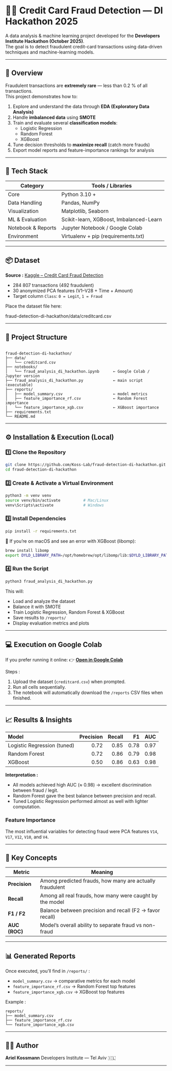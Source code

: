 
# 🕵️‍♂️ Credit Card Fraud Detection — DI Hackathon 2025

A data analysis & machine learning project developed for the **Developers Institute Hackathon (October 2025)**.  
The goal is to detect fraudulent credit-card transactions using data-driven techniques and machine-learning models.

---

## 🚀 Overview

Fraudulent transactions are **extremely rare** — less than 0.2 % of all transactions.  
This project demonstrates how to:

1. Explore and understand the data through **EDA (Exploratory Data Analysis)**  
2. Handle **imbalanced data** using **SMOTE**  
3. Train and evaluate several **classification models**:
   - Logistic Regression  
   - Random Forest  
   - XGBoost  
4. Tune decision thresholds to **maximize recall** (catch more frauds)  
5. Export model reports and feature-importance rankings for analysis

---

## 🧰 Tech Stack

| Category | Tools / Libraries |
|-----------|-------------------|
| Core | Python 3.10 + |
| Data Handling | Pandas, NumPy |
| Visualization | Matplotlib, Seaborn |
| ML & Evaluation | Scikit-learn, XGBoost, Imbalanced-Learn |
| Notebook & Reports | Jupyter Notebook / Google Colab |
| Environment | Virtualenv + pip (requirements.txt) |

---

## 📦 Dataset

**Source :** [Kaggle – Credit Card Fraud Detection](https://www.kaggle.com/datasets/mlg-ulb/creditcardfraud)  
- 284 807 transactions (492 fraudulent)  
- 30 anonymized PCA features (V1–V28 + Time + Amount)  
- Target column `Class`: `0 = Legit`, `1 = Fraud`

Place the dataset file here:


fraud-detection-di-hackathon/data/creditcard.csv



---

## 🧠 Project Structure

```

fraud-detection-di-hackathon/
├── data/
│   └── creditcard.csv
├── notebooks/
│   └── fraud_analysis_di_hackathon.ipynb      ← Google Colab / Jupyter version
├── fraud_analysis_di_hackathon.py             ← main script (executable)
├── reports/
│   ├── model_summary.csv                      ← model metrics
│   ├── feature_importance_rf.csv              ← Random Forest importance
│   └── feature_importance_xgb.csv             ← XGBoost importance
├── requirements.txt
└── README.md

```

---

## ⚙️ Installation & Execution (Local)

### 1️⃣ Clone the Repository
```bash
git clone https://github.com/Koss-Lab/fraud-detection-di-hackathon.git
cd fraud-detection-di-hackathon
```

### 2️⃣ Create & Activate a Virtual Environment

```bash
python3 -m venv venv
source venv/bin/activate          # Mac/Linux
venv\Scripts\activate             # Windows
```

### 3️⃣ Install Dependencies

```bash
pip install -r requirements.txt
```

 🧩 If you’re on macOS and see an error with XGBoost (libomp):

```bash
brew install libomp
export DYLD_LIBRARY_PATH=/opt/homebrew/opt/libomp/lib:$DYLD_LIBRARY_PATH
```

### 4️⃣ Run the Script

```bash
python3 fraud_analysis_di_hackathon.py
```

This will:

* Load and analyze the dataset
* Balance it with SMOTE
* Train Logistic Regression, Random Forest & XGBoost
* Save results to `/reports/`
* Display evaluation metrics and plots

---

## 💻 Execution on Google Colab

If you prefer running it online:
👉 [**Open in Google Colab**](https://colab.research.google.com/drive/1gtHC7pGkNpZDpFUbTtoWx6FrIkW9R5DY?usp=sharing)

Steps :

1. Upload the dataset (`creditcard.csv`) when prompted.
2. Run all cells sequentially.
3. The notebook will automatically download the `/reports` CSV files when finished.

---

## 📈 Results & Insights

| Model                       | Precision | Recall |   F1 |  AUC |
| :-------------------------- | --------: | -----: | ---: | ---: |
| Logistic Regression (tuned) |      0.72 |   0.85 | 0.78 | 0.97 |
| Random Forest               |      0.72 |   0.86 | 0.79 | 0.98 |
| XGBoost                     |      0.50 |   0.86 | 0.63 | 0.98 |

**Interpretation :**

* All models achieved high AUC (≈ 0.98) → excellent discrimination between fraud / legit.
* Random Forest gave the best balance between precision and recall.
* Tuned Logistic Regression performed almost as well with lighter computation.

### Feature Importance

The most influential variables for detecting fraud were PCA features `V14`, `V17`, `V12`, `V10`, and `V4`.

---

## 🧮 Key Concepts

| Metric        | Meaning                                                  |
| ------------- | -------------------------------------------------------- |
| **Precision** | Among predicted frauds, how many are actually fraudulent |
| **Recall**    | Among all real frauds, how many were caught by the model |
| **F1 / F2**   | Balance between precision and recall (F2 → favor recall) |
| **AUC (ROC)** | Model’s overall ability to separate fraud vs non-fraud   |

---

## 📊 Generated Reports

Once executed, you’ll find in `/reports/` :

* `model_summary.csv` → comparative metrics for each model
* `feature_importance_rf.csv` → Random Forest top features
* `feature_importance_xgb.csv` → XGBoost top features

Example :

```
reports/
├── model_summary.csv
├── feature_importance_rf.csv
└── feature_importance_xgb.csv
```

---


## 👨‍💻 Author

**Ariel Kossmann**
Developers Institute — Tel Aviv 🇮🇱

---

